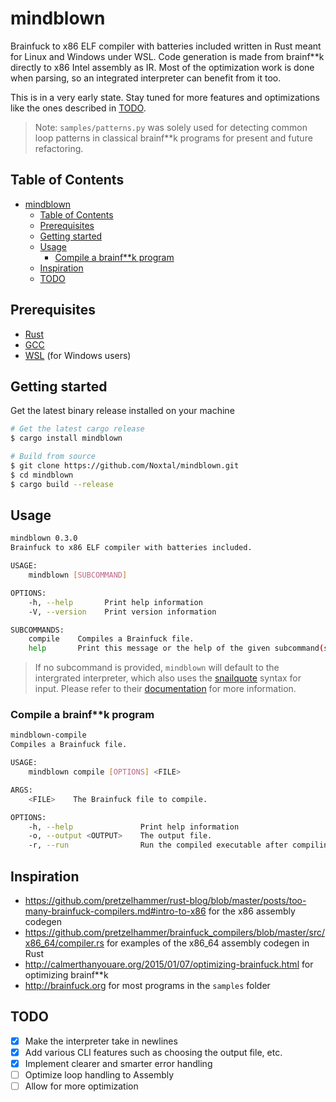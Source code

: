 # mindblown
Brainfuck to x86 ELF compiler with batteries included written in Rust meant for Linux and Windows under WSL. Code generation is made from brainf\*\*k directly to x86 Intel assembly as IR. Most of the optimization work is done when parsing, so an integrated interpreter can benefit from it too. 

This is in a very early state. Stay tuned for more features and optimizations like the ones described in [TODO](#todo).

> Note:
`samples/patterns.py` was solely used for detecting common loop patterns in classical brainf\*\*k programs for present and future refactoring.

## Table of Contents
- [mindblown](#mindblown)
  - [Table of Contents](#table-of-contents)
  - [Prerequisites](#prerequisites)
  - [Getting started](#getting-started)
  - [Usage](#usage)
    - [Compile a brainf\*\*k program](#compile-a-brainfk-program)
  - [Inspiration](#inspiration)
  - [TODO](#todo)

## Prerequisites
* [Rust](https://www.rust-lang.org/tools/install)
* [GCC](https://gcc.gnu.org/install/)
* [WSL](https://docs.microsoft.com/en-us/windows/wsl/install-win10) (for Windows users)


## Getting started
Get the latest binary release installed on your machine
```sh
# Get the latest cargo release
$ cargo install mindblown

# Build from source
$ git clone https://github.com/Noxtal/mindblown.git
$ cd mindblown
$ cargo build --release
```

## Usage
```sh
mindblown 0.3.0
Brainfuck to x86 ELF compiler with batteries included.

USAGE:
    mindblown [SUBCOMMAND]

OPTIONS:
    -h, --help       Print help information
    -V, --version    Print version information

SUBCOMMANDS:
    compile    Compiles a Brainfuck file.
    help       Print this message or the help of the given subcommand(s)
```

> If no subcommand is provided, `mindblown` will default to the intergrated interpreter, which also uses the [snailquote](https://github.com/euank/snailquote) syntax for input. Please refer to their [documentation](https://docs.rs/snailquote/latest/snailquote/fn.unescape.html) for more information.

### Compile a brainf\*\*k program
```sh
mindblown-compile
Compiles a Brainfuck file.

USAGE:
    mindblown compile [OPTIONS] <FILE>

ARGS:
    <FILE>    The Brainfuck file to compile.

OPTIONS:
    -h, --help               Print help information
    -o, --output <OUTPUT>    The output file.
    -r, --run                Run the compiled executable after compiling.
```

## Inspiration
* https://github.com/pretzelhammer/rust-blog/blob/master/posts/too-many-brainfuck-compilers.md#intro-to-x86 for the x86 assembly codegen
* https://github.com/pretzelhammer/brainfuck_compilers/blob/master/src/x86_64/compiler.rs for examples of the x86_64 assembly codegen in Rust
* http://calmerthanyouare.org/2015/01/07/optimizing-brainfuck.html for optimizing brainf\*\*k
* http://brainfuck.org for most programs in the `samples` folder


## TODO
- [x] Make the interpreter take in newlines
- [x] Add various CLI features such as choosing the output file, etc.
- [x] Implement clearer and smarter error handling
- [ ] Optimize loop handling to Assembly
- [ ] Allow for more optimization